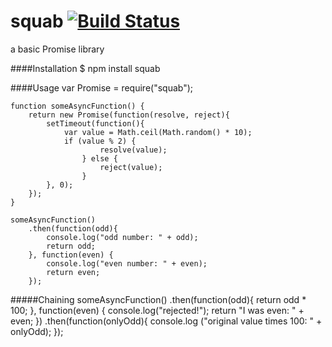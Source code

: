 # squab [![Build Status](https://travis-ci.org/ning-github/squab.svg?branch=master)](https://travis-ci.org/ning-github/squab)
a basic Promise library

####Installation
    $ npm install squab

####Usage
    var Promise = require("squab");

    function someAsyncFunction() {
        return new Promise(function(resolve, reject){
            setTimeout(function(){
                var value = Math.ceil(Math.random() * 10);
                if (value % 2) {
                        resolve(value);
                    } else {
                        reject(value);
                    }
            }, 0);
        });
    }

    someAsyncFunction()
        .then(function(odd){
            console.log("odd number: " + odd);
            return odd;
        }, function(even) {
            console.log("even number: " + even);
            return even;
        });

#####Chaining
    someAsyncFunction()
        .then(function(odd){
            return odd * 100;
        }, function(even) {
            console.log("rejected!");
            return "I was even: " + even;
            })
        .then(function(onlyOdd){
            console.log ("original value times 100: " + onlyOdd);
        });
